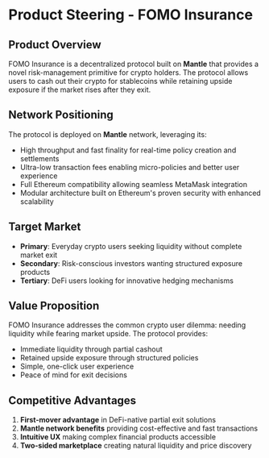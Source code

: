 # Product Steering - FOMO Insurance

## Product Overview

FOMO Insurance is a decentralized protocol built on **Mantle** that provides a novel risk-management primitive for crypto holders. The protocol allows users to cash out their crypto for stablecoins while retaining upside exposure if the market rises after they exit.

## Network Positioning

The protocol is deployed on **Mantle** network, leveraging its:
- High throughput and fast finality for real-time policy creation and settlements
- Ultra-low transaction fees enabling micro-policies and better user experience
- Full Ethereum compatibility allowing seamless MetaMask integration
- Modular architecture built on Ethereum's proven security with enhanced scalability

## Target Market

- **Primary**: Everyday crypto users seeking liquidity without complete market exit
- **Secondary**: Risk-conscious investors wanting structured exposure products
- **Tertiary**: DeFi users looking for innovative hedging mechanisms

## Value Proposition

FOMO Insurance addresses the common crypto user dilemma: needing liquidity while fearing market upside. The protocol provides:
- Immediate liquidity through partial cashout
- Retained upside exposure through structured policies
- Simple, one-click user experience
- Peace of mind for exit decisions

## Competitive Advantages

1. **First-mover advantage** in DeFi-native partial exit solutions
2. **Mantle network benefits** providing cost-effective and fast transactions
3. **Intuitive UX** making complex financial products accessible
4. **Two-sided marketplace** creating natural liquidity and price discovery